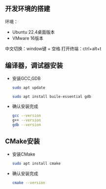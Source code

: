## 开发环境的搭建
环境：
 - Ubuntu 22.4桌面版本
 - VMware 16版本

中文切换：window键 + 空格
打开终端：ctrl+alt+t

## 编译器，调试器安装
- 安装GCC,GDB
    ``` sh
    sudo apt update

    sudo apt install buile-essential gdb
    ```

- 确认安装完成
    ``` sh
    gcc --version
    g++ --version
    gdb --version
    ```

## CMake安装
- 安装CMake
    ``` sh
    sudo apt install cmake
    ```

- 确认安装完成
    ``` sh
    cmake --version
    ```

